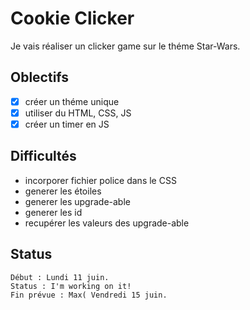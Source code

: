 # Cookie Clicker
Je vais réaliser un clicker game sur le théme Star-Wars.
## Oblectifs
* [x] créer un théme unique
* [x] utiliser du HTML, CSS, JS
* [x] créer un timer en JS
## Difficultés
* incorporer fichier police dans le CSS
* generer les étoiles
* generer les upgrade-able
* generer les id
* recupérer les valeurs des upgrade-able
## Status
```
Début : Lundi 11 juin.
Status : I'm working on it!
Fin prévue : Max( Vendredi 15 juin.
```